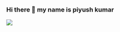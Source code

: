 ### Hi there 👋 my name is piyush kumar

<!--
**piyush2040/piyush2040** is a ✨ _special_ ✨ repository because its `README.md` (this file) appears on your GitHub profile.

Here are some ideas to get you started:

- 🔭 I’m currently working on ...
- 🌱 I’m currently learning ...
- 👯 I’m looking to collaborate on ...
- 🤔 I’m looking for help with ...
- 💬 Ask me about ...
- 📫 How to reach me: ...
- 😄 Pronouns: ...
- ⚡ Fun fact: ...
-->
<img src="https://github-readme-stats.vercel.app/api?username=piyush2040&&show_icons=true&title_color=ffffff&icon_color=bb2acf&text_color=daf7dc&bg_color=151515">



